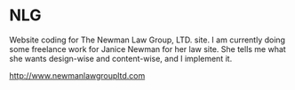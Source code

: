 # NLG
Website coding for The Newman Law Group, LTD. site. I am currently doing some freelance work for Janice Newman for her law site. She tells me what she wants design-wise and content-wise, and I implement it. 

http://www.newmanlawgroupltd.com
